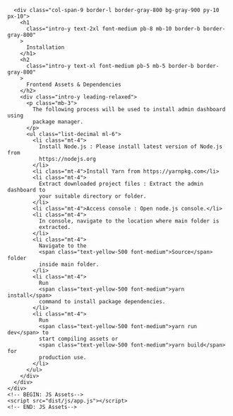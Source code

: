 <!DOCTYPE html>
<!--
Template Name: Midone - ReactJS Admin Dashboard Starter Kit
Author: Left4code
Website: http://www.left4code.com/
Contact: muhammadrizki@left4code.com
Purchase: https://themeforest.net/user/left4code/portfolio
Renew Support: https://themeforest.net/user/left4code/portfolio
License: You must have a valid license purchased only from themeforest(the above link) in order to legally use the theme for your project.
-->
<html lang="en">
  <!-- BEGIN: Head -->

  <!-- END: Head -->
  <body>
    <div class="container grid grid-cols-12 -my-3 min-h-screen relative z-10">
      
      <div class="col-span-9 border-l border-gray-800 bg-gray-900 py-10 px-10">
        <h1
          class="intro-y text-2xl font-medium pb-8 mb-10 border-b border-gray-800"
        >
          Installation
        </h1>
        <h2
          class="intro-y text-xl font-medium pb-5 mb-5 border-b border-gray-800"
        >
          Frontend Assets & Dependencies
        </h2>
        <div class="intro-y leading-relaxed">
          <p class="mb-3">
            The following process will be used to install admin dashboard using
            package manager.
          </p>
          <ul class="list-decimal ml-6">
            <li class="mt-4">
              Install Node.js : Please install latest version of Node.js from
              https://nodejs.org
            </li>
            <li class="mt-4">Install Yarn from https://yarnpkg.com</li>
            <li class="mt-4">
              Extract downloaded project files : Extract the admin dashboard to
              your suitable directory or folder.
            </li>
            <li class="mt-4">Access console : Open node.js console.</li>
            <li class="mt-4">
              In console, navigate to the location where main folder is
              extracted.
            </li>
            <li class="mt-4">
              Navigate to the
              <span class="text-yellow-500 font-medium">Source</span> folder
              inside main folder.
            </li>
            <li class="mt-4">
              Run
              <span class="text-yellow-500 font-medium">yarn install</span>
              command to install package dependencies.
            </li>
            <li class="mt-4">
              Run
              <span class="text-yellow-500 font-medium">yarn run dev</span> to
              start compiling assets or
              <span class="text-yellow-500 font-medium">yarn build</span> for
              production use.
            </li>
          </ul>
        </div>
      </div>
    </div>
    <!-- BEGIN: JS Assets-->
    <script src="dist/js/app.js"></script>
    <!-- END: JS Assets-->
  </body>
</html>
